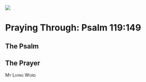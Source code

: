 <img class="intro-right" src="/images/art-paris-psalter.jpg">

<style>
  li {list-style-type: none;}
  p + ul {
    margin-top: -18px;
}
</style>

# Praying Through: Psalm 119:149

## The Psalm

## The Prayer

<div style="font-variant: small-caps;">
My Living Word
</div>
